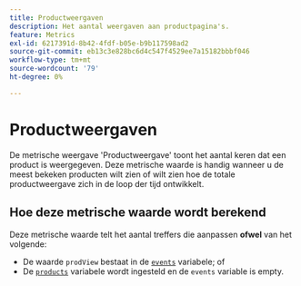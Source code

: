 ```yaml
---
title: Productweergaven
description: Het aantal weergaven aan productpagina's.
feature: Metrics
exl-id: 6217391d-8b42-4fdf-b05e-b9b117598ad2
source-git-commit: eb13c3e828bc6d4c547f4529ee7a15182bbbf046
workflow-type: tm+mt
source-wordcount: '79'
ht-degree: 0%

---
```


# Productweergaven

De metrische weergave &#39;Productweergave&#39; toont het aantal keren dat een product is weergegeven. Deze metrische waarde is handig wanneer u de meest bekeken producten wilt zien of wilt zien hoe de totale productweergave zich in de loop der tijd ontwikkelt.

## Hoe deze metrische waarde wordt berekend

Deze metrische waarde telt het aantal treffers die aanpassen **ofwel** van het volgende:

* De waarde `prodView` bestaat in de [`events`](/help/implement/vars/page-vars/events/events-overview.md) variabele; of
* De [`products`](/help/implement/vars/page-vars/products.md) variabele wordt ingesteld en de `events` variable is empty.
